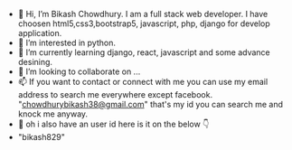 - 👋 Hi, I’m Bikash Chowdhury. I am a full stack web developer. I have choosen html5,css3,bootstrap5, javascript, php, django for develop application. 
- 👀 I’m interested in python.
- 🌱 I’m currently learning django, react, javascript and some advance desining.
- 💞️ I’m looking to collaborate on ...
- 📫 If you want to contact or connect with me you can use my email address to search me everywhere except facebook. "chowdhurybikash38@gmail.com" that's my id you can search me and knock me anyway. 
- 🤔 oh i also have an user id here is it on the below 👇
- "bikash829"
<!---
bikash829/bikash829 is a ✨ special ✨ repository because its `README.md` (this file) appears on your GitHub profile.
You can click the Preview link to take a look at your changes.
--->

